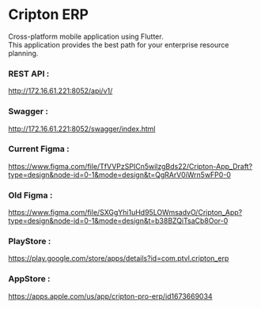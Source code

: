 # Cripton ERP

Cross-platform mobile application using Flutter.<br />
This application provides the best path for your enterprise resource planning.

### REST API : 
http://172.16.61.221:8052/api/v1/

### Swagger :
http://172.16.61.221:8052/swagger/index.html

### Current Figma :
https://www.figma.com/file/TfVVPzSPICn5wilzgBds22/Cripton-App_Draft?type=design&node-id=0-1&mode=design&t=QgRArV0iWrn5wFP0-0

### Old Figma : 
https://www.figma.com/file/SXGgYhi1uHd95LOWmsadvO/Cripton_App?type=design&node-id=0-1&mode=design&t=b38BZQiTsaCb8Oor-0

### PlayStore :
https://play.google.com/store/apps/details?id=com.ptvl.cripton_erp

### AppStore :
https://apps.apple.com/us/app/cripton-pro-erp/id1673669034